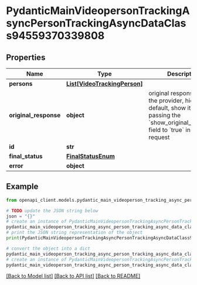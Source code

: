 # PydanticMainVideopersonTrackingAsyncPersonTrackingAsyncDataClass94559370339808


## Properties

Name | Type | Description | Notes
------------ | ------------- | ------------- | -------------
**persons** | [**List[VideoTrackingPerson]**](VideoTrackingPerson.md) |  | [optional] 
**original_response** | **object** | original response sent by the provider, hidden by default, show it by passing the &#x60;show_original_response&#x60; field to &#x60;true&#x60; in your request | [optional] 
**id** | **str** |  | 
**final_status** | [**FinalStatusEnum**](FinalStatusEnum.md) |  | 
**error** | **object** |  | [optional] 

## Example

```python
from openapi_client.models.pydantic_main_videoperson_tracking_async_person_tracking_async_data_class94559370339808 import PydanticMainVideopersonTrackingAsyncPersonTrackingAsyncDataClass94559370339808

# TODO update the JSON string below
json = "{}"
# create an instance of PydanticMainVideopersonTrackingAsyncPersonTrackingAsyncDataClass94559370339808 from a JSON string
pydantic_main_videoperson_tracking_async_person_tracking_async_data_class94559370339808_instance = PydanticMainVideopersonTrackingAsyncPersonTrackingAsyncDataClass94559370339808.from_json(json)
# print the JSON string representation of the object
print(PydanticMainVideopersonTrackingAsyncPersonTrackingAsyncDataClass94559370339808.to_json())

# convert the object into a dict
pydantic_main_videoperson_tracking_async_person_tracking_async_data_class94559370339808_dict = pydantic_main_videoperson_tracking_async_person_tracking_async_data_class94559370339808_instance.to_dict()
# create an instance of PydanticMainVideopersonTrackingAsyncPersonTrackingAsyncDataClass94559370339808 from a dict
pydantic_main_videoperson_tracking_async_person_tracking_async_data_class94559370339808_form_dict = pydantic_main_videoperson_tracking_async_person_tracking_async_data_class94559370339808.from_dict(pydantic_main_videoperson_tracking_async_person_tracking_async_data_class94559370339808_dict)
```
[[Back to Model list]](../README.md#documentation-for-models) [[Back to API list]](../README.md#documentation-for-api-endpoints) [[Back to README]](../README.md)


